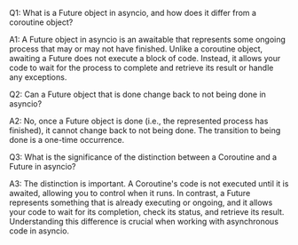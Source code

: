 Q1: What is a Future object in asyncio, and how does it differ from a coroutine object?

A1: A Future object in asyncio is an awaitable that represents some ongoing process that may or may not have finished. Unlike a coroutine object, awaiting a Future does not execute a block of code. Instead, it allows your code to wait for the process to complete and retrieve its result or handle any exceptions.

Q2: Can a Future object that is done change back to not being done in asyncio?

A2: No, once a Future object is done (i.e., the represented process has finished), it cannot change back to not being done. The transition to being done is a one-time occurrence.

Q3: What is the significance of the distinction between a Coroutine and a Future in asyncio?

A3: The distinction is important. A Coroutine's code is not executed until it is awaited, allowing you to control when it runs. In contrast, a Future represents something that is already executing or ongoing, and it allows your code to wait for its completion, check its status, and retrieve its result. Understanding this difference is crucial when working with asynchronous code in asyncio.
